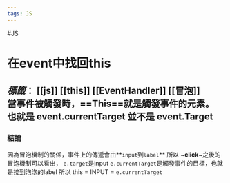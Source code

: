 ```yaml
---
tags: JS
---
```

#JS 
# 在event中找回this
*標籤*： [[js]] [[this]]  [[EventHandler]]  [[冒泡]]
<br/>
當事件被觸發時，==This==就是觸發事件的元素。
也就是 **event.currentTarget** 並不是 **event.Target**
---
### 結論
因為冒泡機制的關係，事件上的傳遞會由**`input`到`label`**
所以 ~**click**~之後的冒泡機制可以看出，
`e.target`是input
`e.currentTarget`是觸發事件的目標，也就是接到泡泡的label
所以 this = INPUT = `e.currentTarget`  
